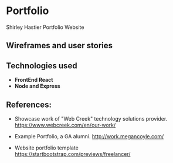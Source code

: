 # Portfolio
Shirley Hastier Portfolio Website

## Wireframes and user stories

## Technologies used
- **FrontEnd React**
- **Node and Express**

## References:
- Showcase work of "Web Creek" technology solutions provider.
https://www.webcreek.com/en/our-work/ 

- Example Portfolio, a GA alumni.
http://work.megancoyle.com/

- Website portfolio template 
https://startbootstrap.com/previews/freelancer/
